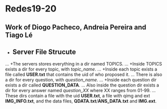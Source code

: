 # Redes19-20
## Work of Diogo Pacheco, Andreia Pereira and Tiago Lé

* ## **Server File Strucute**
... +The servers stores everything in a dir named TOPICS.
... +Inside TOPICS exists a dir for every topic, with *topic_name*.
... +Inside each topic exists a file called **USER.txt** that contains the uid of who proposed it.
... There is also a dir for every question, with *question_name*. 
... +Inside each question dir exists a dir called **QUESTION_DATA**.
... Also inside the question dir exists a dir for every answer named *question_XX* where XX ranges from 01-99.
... These dirs contain a file with the uid **USER.txt**, a file with qimg and ext **IMG_INFO.txt**, and the data files, **QDATA.txt**/**ANS_DATA.txt** and **IMG.ext**.
